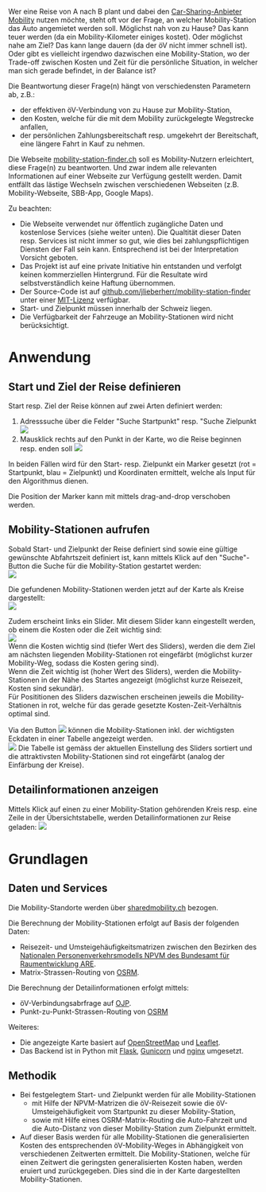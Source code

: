 Wer eine Reise von A nach B plant und dabei den <a href="https://www.mobility.ch/de">Car-Sharing-Anbieter Mobility</a> nutzen möchte, steht oft vor der Frage, an welcher Mobility-Station das Auto angemietet werden soll. Möglichst nah von zu Hause? Das kann teuer werden (da ein Mobility-Kilometer einiges kostet). Oder möglichst nahe am Ziel? Das kann lange dauern (da der öV nicht immer schnell ist). Oder gibt es vielleicht irgendwo dazwischen eine Mobility-Station, wo der Trade-off zwischen Kosten und Zeit für die persönliche Situation, in welcher man sich gerade befindet, in der Balance ist?

Die Beantwortung dieser Frage(n) hängt von verschiedensten Parametern ab, z.B.:
- der effektiven öV-Verbindung von zu Hause zur Mobility-Station,
- den Kosten, welche für die mit dem Mobility zurückgelegte Wegstrecke anfallen,
- der persönlichen Zahlungsbereitschaft resp. umgekehrt der Bereitschaft, eine längere Fahrt in Kauf zu nehmen.

Die Webseite <a href="http://mobility-station-finder.ch/">mobility-station-finder.ch</a> soll es Mobility-Nutzern erleichtert, diese Frage(n) zu beantworten. Und zwar indem alle relevanten Informationen auf einer Webseite zur Verfügung gestellt werden. Damit entfällt das lästige Wechseln zwischen verschiedenen Webseiten (z.B. Mobility-Webseite, SBB-App, Google Maps).

Zu beachten:
- Die Webseite verwendet nur öffentlich zugängliche Daten und kostenlose Services (siehe weiter unten). Die Qualtität dieser Daten resp. Services ist nicht immer so gut, wie dies bei zahlungspflichtigen Diensten der Fall sein kann. Entsprechend ist bei der Interpretation Vorsicht geboten.
- Das Projekt ist auf eine private Initiative hin entstanden und verfolgt keinen kommerziellen Hintergrund. Für die Resultate wird selbstverständlich keine Haftung übernommen.
- Der Source-Code ist auf <a href="https://github.com/jlieberherr/mobility-station-finder">github.com/jlieberherr/mobility-station-finder</a> unter einer <a href="https://github.com/jlieberherr/mobility-station-finder/blob/main/LICENSE">MIT-Lizenz</a> verfügbar.
- Start- und Zielpunkt müssen innerhalb der Schweiz liegen.
- Die Verfügbarkeit der Fahrzeuge an Mobility-Stationen wird nicht berücksichtigt.

# Anwendung
## Start und Ziel der Reise definieren
Start resp. Ziel der Reise können auf zwei Arten definiert werden:  
1) Adresssuche über die Felder "Suche Startpunkt" resp. "Suche Zielpunkt
![](images/Suchfelder.PNG)  
2) Mausklick rechts auf den Punkt in der Karte, wo die Reise beginnen resp. enden soll
![](images/Mausklicksuche.PNG)

In beiden Fällen wird für den Start- resp. Zielpunkt ein Marker gesetzt (rot = Startpunkt, blau = Zielpunkt) und Koordinaten ermittelt, welche als Input für den Algorithmus dienen.

Die Position der Marker kann mit mittels drag-and-drop verschoben werden.

## Mobility-Stationen aufrufen
Sobald Start- und Zielpunkt der Reise definiert sind sowie eine gültige gewünschte Abfahrtszeit definiert ist, kann mittels Klick auf den "Suche"-Button die Suche für die Mobility-Station gestartet werden:  
![](images/SucheButton.PNG)

Die gefundenen Mobility-Stationen werden jetzt auf der Karte als Kreise dargestellt:  
![](images/BernGletsch.PNG)

Zudem erscheint links ein Slider. Mit diesem Slider kann eingestellt werden, ob einem die Kosten oder die Zeit wichtig sind:  
![](images/Slider.PNG)  
Wenn die Kosten wichtig sind (tiefer Wert des Sliders), werden die dem Ziel am nächsten liegenden Mobility-Stationen rot eingefärbt (möglichst kurzer Mobility-Weg, sodass die Kosten gering sind).  
Wenn die Zeit wichtig ist (hoher Wert des Sliders), werden die Mobility-Stationen in der Nähe des Startes angezeigt (möglichst kurze Reisezeit, Kosten sind sekundär).  
Für Posititionen des Sliders dazwischen erscheinen jeweils die Mobility-Stationen in rot, welche für das gerade gesetzte Kosten-Zeit-Verhältnis optimal sind.

Via den Button ![](images/TabelleButton.PNG) können die Mobility-Stationen inkl. der wichtigsten Eckdaten in einer Tabelle angezeigt werden.  
![](images/TabelleBernGletsch.PNG)
Die Tabelle ist gemäss der aktuellen Einstellung des Sliders sortiert und die attraktivsten Mobility-Stationen sind rot eingefärbt (analog der Einfärbung der Kreise).

## Detailinformationen anzeigen
Mittels Klick auf einen zu einer Mobility-Station gehörenden Kreis resp. eine Zeile in der Übersichtstabelle, werden Detailinformationen zur Reise geladen:
![](images/DateilsBernGletsch.PNG)  


# Grundlagen
## Daten und Services
Die Mobility-Standorte werden über <a href="https://sharedmobility.ch">sharedmobility.ch</a> bezogen. 

Die Berechnung der Mobility-Stationen erfolgt auf Basis der folgenden Daten:
- Reisezeit- und Umsteigehäufigkeitsmatrizen zwischen den Bezirken des <a href="https://www.are.admin.ch/are/de/home/mobilitaet/grundlagen-und-daten/verkehrsmodellierung/npvm.html">Nationalen Personenverkehrsmodells NPVM des Bundesamt für Raumentwicklung ARE</a>.
- Matrix-Strassen-Routing von <a href="https://project-osrm.org">OSRM</a>.

Die Berechnung der Detailinformationen erfolgt mittels:
- öV-Verbindungsabrfrage auf <a href="https://opentransportdata.swiss/de/dataset/ojp2020">OJP</a>.
- Punkt-zu-Punkt-Strassen-Routing von <a href="https://project-osrm.org">OSRM</a>

Weiteres:
- Die angezeigte Karte basiert auf <a href="https://de.wikipedia.org/wiki/OpenStreetMap">OpenStreetMap</a> und <a href="https://leafletjs.com">Leaflet</a>.
- Das Backend ist in Python mit <a href="https://flask.palletsprojects.com/en/3.0.x/">Flask</a>, <a href="https://gunicorn.org">Gunicorn</a> und <a href="https://www.nginx.com/">nginx</a> umgesetzt.

## Methodik
- Bei festgelegtem Start- und Zielpunkt werden für alle Mobility-Stationen
   - mit Hilfe der NPVM-Matrizen die öV-Reisezeit sowie die öV-Umsteigehäufigkeit vom Startpunkt zu dieser Mobility-Station,
   - sowie mit Hilfe eines OSRM-Matrix-Routing die Auto-Fahrzeit und die Auto-Distanz von dieser Mobility-Station zum Zielpunkt ermittelt.
- Auf dieser Basis werden für alle Mobility-Stationen die generalisierten Kosten des entsprechenden öV-Mobility-Weges in Abhängigkeit von verschiedenen Zeitwerten ermittelt. Die Mobility-Stationen, welche für einen Zeitwert die geringsten generalisierten Kosten haben, werden eruiert und zurückgegeben. Dies sind die in der Karte dargestellten Mobility-Stationen.

